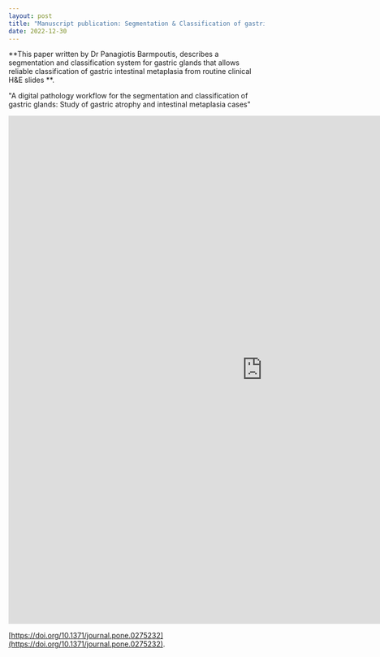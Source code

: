 ```yaml
---
layout: post
title: "Manuscript publication: Segmentation & Classification of gastric Intestinal Metaplasia"
date: 2022-12-30
---
```


**This paper written by Dr Panagiotis Barmpoutis, describes a segmentation and classification system for gastric glands that allows reliable classification of gastric intestinal metaplasia from routine clinical H&E slides **. 

"A digital pathology workflow for the segmentation and classification of gastric glands: Study of gastric atrophy and intestinal metaplasia cases"



<embed src="https://journals.plos.org/plosone/article?id=10.1371/journal.pone.0275232" style="width:1000px; height: 1000px;">



[https://doi.org/10.1371/journal.pone.0275232](https://doi.org/10.1371/journal.pone.0275232).
